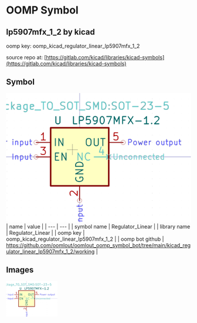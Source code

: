 # OOMP Symbol  
## lp5907mfx_1_2  by kicad  
  
oomp key: oomp_kicad_regulator_linear_lp5907mfx_1_2  
  
source repo at: [https://gitlab.com/kicad/libraries/kicad-symbols](https://gitlab.com/kicad/libraries/kicad-symbols)  
## Symbol  
  
[![working.png](working_600.png)](working.png)  
| name | value | 
| --- | --- | 
| symbol name | Regulator_Linear | 
| library name | Regulator_Linear | 
| oomp key | oomp_kicad_regulator_linear_lp5907mfx_1_2 | 
| oomp bot github | https://github.com/oomlout/oomlout_oomp_symbol_bot/tree/main/kicad_regulator_linear_lp5907mfx_1_2/working | 
## Images  
  
[![working.png](working_140.png)](working.png)  
